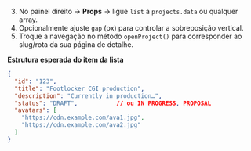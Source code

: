 3. No painel direito → **Props** → ligue `list` a `projects.data` ou qualquer array.
4. Opcionalmente ajuste `gap` (px) para controlar a sobreposição vertical.
5. Troque a navegação no método `openProject()` para corresponder ao slug/rota da sua página de detalhe.

**Estrutura esperada do item da lista**
```json
{
  "id": "123",
  "title": "Footlocker CGI production",
  "description": "Currently in production…",
  "status": "DRAFT",           // ou IN PROGRESS, PROPOSAL
  "avatars": [
    "https://cdn.example.com/ava1.jpg",
    "https://cdn.example.com/ava2.jpg"
  ]
}
```